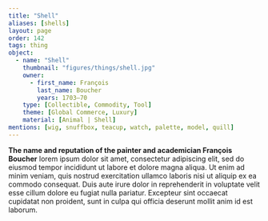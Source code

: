 ```yaml
---
title: "Shell"
aliases: [shells]
layout: page
order: 142
tags: thing
object:
  - name: "Shell"
    thumbnail: "figures/things/shell.jpg"
    owner:
      - first_name: François
        last_name: Boucher
        years: 1703–70
    type: [Collectible, Commodity, Tool]
    theme: [Global Commerce, Luxury]
    material: [Animal | Shell]
mentions: [wig, snuffbox, teacup, watch, palette, model, quill]
---
```


**The name and reputation of the painter and academician François Boucher** lorem ipsum dolor sit amet, consectetur adipiscing elit, sed do eiusmod tempor incididunt ut labore et dolore magna aliqua. Ut enim ad minim veniam, quis nostrud exercitation ullamco laboris nisi ut aliquip ex ea commodo consequat. Duis aute irure dolor in reprehenderit in voluptate velit esse cillum dolore eu fugiat nulla pariatur. Excepteur sint occaecat cupidatat non proident, sunt in culpa qui officia deserunt mollit anim id est laborum.